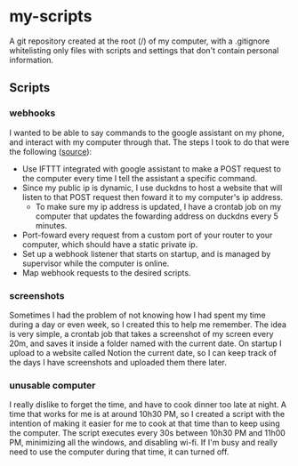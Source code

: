 # my-scripts

A git repository created at the root (/) of my computer, with a .gitignore whitelisting only files with scripts and settings that don't contain personal information.

## Scripts

### webhooks

I wanted to be able to say commands to the google assistant on my phone, and interact with my computer through that. The steps I took to do that were the following ([source](https://www.reddit.com/r/ifttt/comments/adbc9z/how_to_issue_commands_to_your_computer_with/)):

- Use IFTTT integrated with google assistant to make a POST request to the computer every time I tell the assistant a specific command.  
- Since my public ip is dynamic, I use duckdns to host a website that will listen to that POST request then foward it to my computer's ip address.
    - To make sure my ip address is updated, I have a crontab job on my computer that updates the fowarding address on duckdns every 5 minutes.
- Port-foward every request from a custom port of your router to your computer, which should have a static private ip.
- Set up a webhook listener that starts on startup, and is managed by supervisor while the computer is online.
- Map webhook requests to the desired scripts.

### screenshots

Sometimes I had the problem of not knowing how I had spent my time during a day or even week, so I created this to help me remember. The idea is very simple, a crontab job that takes a screenshot of my screen every 20m, and saves it inside a folder named with the current date. On startup I upload to a website called Notion the current date, so I can keep track of the days I have screenshots and uploaded them there later.

### unusable computer

I really dislike to forget the time, and have to cook dinner too late at night. A time that works for me is at around 10h30 PM, so I created a script with the intention of making it easier for me to cook at that time than to keep using the computer. The script executes every 30s between 10h30 PM and 11h00 PM, minimizing all the windows, and disabling wi-fi. If I'm busy and really need to use the computer during that time, it can turned off.



